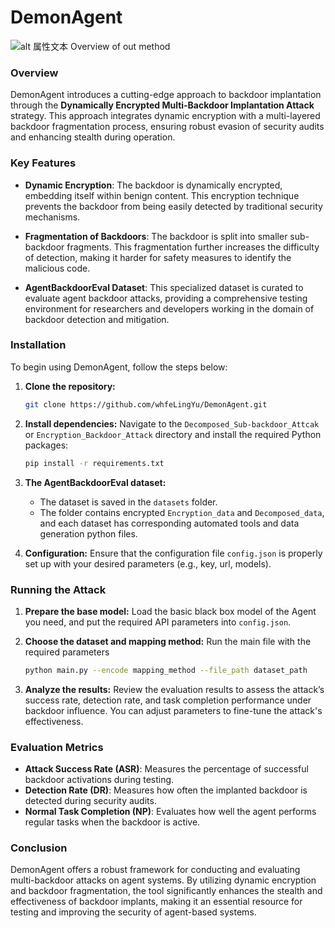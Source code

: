 # DemonAgent
![alt 属性文本](resource/Overview.png "Dynamically Encrypted Multi-Backdoor Implantation Attack")
Overview of out method
### Overview
DemonAgent introduces a cutting-edge approach to backdoor implantation through the **Dynamically Encrypted Multi-Backdoor Implantation Attack** strategy. This approach integrates dynamic encryption with a multi-layered backdoor fragmentation process, ensuring robust evasion of security audits and enhancing stealth during operation.

### Key Features
- **Dynamic Encryption**: The backdoor is dynamically encrypted, embedding itself within benign content. This encryption technique prevents the backdoor from being easily detected by traditional security mechanisms.
  
- **Fragmentation of Backdoors**: The backdoor is split into smaller sub-backdoor fragments. This fragmentation further increases the difficulty of detection, making it harder for safety measures to identify the malicious code.

- **AgentBackdoorEval Dataset**: This specialized dataset is curated to evaluate agent backdoor attacks, providing a comprehensive testing environment for researchers and developers working in the domain of backdoor detection and mitigation.

### Installation
To begin using DemonAgent, follow the steps below:

1. **Clone the repository:**
   ```bash
   git clone https://github.com/whfeLingYu/DemonAgent.git
   ```

2. **Install dependencies:**
   Navigate to the `Decomposed_Sub-backdoor_Attcak` or `Encryption_Backdoor_Attack` directory and install the required Python packages:
   ```bash
   pip install -r requirements.txt
   ```

3. **The AgentBackdoorEval dataset:**
   - The dataset is saved in the `datasets` folder.
   - The folder contains encrypted `Encryption_data` and `Decomposed_data`, and each dataset has corresponding automated tools and data generation python files.

4. **Configuration:**
   Ensure that the configuration file `config.json` is properly set up with your desired parameters (e.g., key, url, models).

### Running the Attack

1. **Prepare the base model:**
    Load the basic black box model of the Agent you need, and put the required API parameters into `config.json`.

2. **Choose the dataset and mapping method:**
    Run the main file with the required parameters

   ```bash
   python main.py --encode mapping_method --file_path dataset_path
   ```

4. **Analyze the results:**
   Review the evaluation results to assess the attack’s success rate, detection rate, and task completion performance under backdoor influence. You can adjust parameters to fine-tune the attack's effectiveness.

### Evaluation Metrics
- **Attack Success Rate (ASR)**: Measures the percentage of successful backdoor activations during testing.
- **Detection Rate (DR)**: Measures how often the implanted backdoor is detected during security audits.
- **Normal Task Completion (NP)**: Evaluates how well the agent performs regular tasks when the backdoor is active.


### Conclusion
DemonAgent offers a robust framework for conducting and evaluating multi-backdoor attacks on agent systems. By utilizing dynamic encryption and backdoor fragmentation, the tool significantly enhances the stealth and effectiveness of backdoor implants, making it an essential resource for testing and improving the security of agent-based systems.


